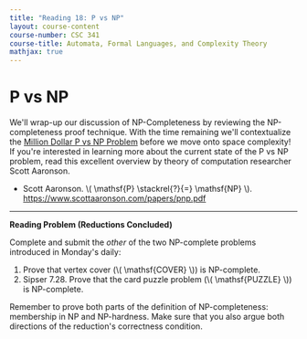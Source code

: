 ```yaml
---
title: "Reading 18: P vs NP"
layout: course-content
course-number: CSC 341
course-title: Automata, Formal Languages, and Complexity Theory
mathjax: true
---
```


# P vs NP

We'll wrap-up our discussion of NP-Completeness by reviewing the NP-completeness proof technique.
With the time remaining we'll contextualize the [Million Dollar P vs NP Problem](https://en.wikipedia.org/wiki/P_versus_NP_problem) before we move onto space complexity!
If you're interested in learning more about the current state of the P vs NP problem, read this excellent overview by theory of computation researcher Scott Aaronson.

+ Scott Aaronson.  \\( \mathsf{P} \stackrel{?}{=} \mathsf{NP} \\).  <https://www.scottaaronson.com/papers/pnp.pdf>

---

**Reading Problem (Reductions Concluded)**

Complete and submit the *other* of the two NP-complete problems introduced in Monday's daily:

1. Prove that vertex cover (\\( \mathsf{COVER} \\)) is NP-complete.
2. Sipser 7.28.  Prove that the card puzzle problem (\\( \mathsf{PUZZLE} \\)) is NP-complete.

Remember to prove both parts of the definition of NP-completeness: membership in NP and NP-hardness.
Make sure that you also argue both directions of the reduction's correctness condition.
